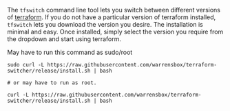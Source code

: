 The `tfswitch` command line tool lets you switch between different versions of [terraform](https://www.terraform.io/). If you do not have a particular version of terraform installed, `tfswitch` lets you download the version you desire. The installation is minimal and easy. Once installed, simply select the version you require from the dropdown and start using terraform. 

May have to run this command as sudo/root 

```
sudo curl -L https://raw.githubusercontent.com/warrensbox/terraform-switcher/release/install.sh | bash

# or may have to run as root. 

curl -L https://raw.githubusercontent.com/warrensbox/terraform-switcher/release/install.sh | bash
```